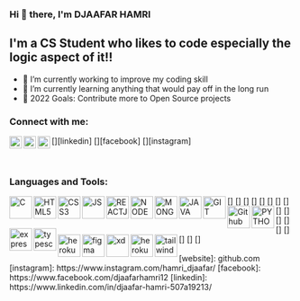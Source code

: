 ### Hi 👋 there, I'm DJAAFAR HAMRI


## I'm a CS Student who likes to code especially the logic aspect of it!!
- 🔭 I’m currently working to improve my coding skill
- 🌱 I’m currently learning anything that would pay off in the long run
- 🥅 2022 Goals: Contribute more to Open Source projects

### Connect with me:
[<img align="left" alt="djaafarhamri | Linkedin" width="22px" src="https://cdn.jsdelivr.net/npm/simple-icons@v3/icons/linkedin.svg" />][linkedin]
[<img align="left" alt="djaafarhamri | facebook" width="22px" src="https://cdn.jsdelivr.net/npm/simple-icons@v3/icons/facebook.svg" />][facebook]
[<img align="left" alt="djaafarhamri | insta" width="22px" src="https://cdn.jsdelivr.net/npm/simple-icons@v3/icons/instagram.svg" />][instagram]

<br />

### Languages and Tools:

<img align="left" alt="C" width="40px" src="hhttps://raw.githubusercontent.com/rahulbanerjee26/githubAboutMeGenerator/main/icons/c.svg" />
[<img align="left" alt="HTML5" width="40px" src="https://raw.githubusercontent.com/rahulbanerjee26/githubAboutMeGenerator/main/icons/html.svg" />]
[<img align="left" alt="CSS3" width="40px" src="https://raw.githubusercontent.com/rahulbanerjee26/githubAboutMeGenerator/main/icons/css.svg" />]
[<img align="left" alt="JS" width="40px" src="https://raw.githubusercontent.com/rahulbanerjee26/githubAboutMeGenerator/main/icons/javascript.svg"/>]
[<img align="left" alt="REACTJS" width="40px" src="https://raw.githubusercontent.com/rahulbanerjee26/githubAboutMeGenerator/main/icons/reactjs.svg" />]
[<img align="left" alt="NODEJS" width="40px" src="https://raw.githubusercontent.com/rahulbanerjee26/githubAboutMeGenerator/main/icons/nodejs.svg" />]
[<img align="left" alt="MONGODB" width="40px" src="https://raw.githubusercontent.com/rahulbanerjee26/githubAboutMeGenerator/main/icons/mongodb.svg" />]
[<img align="left" alt="JAVA" width="40px" src="https://raw.githubusercontent.com/rahulbanerjee26/githubAboutMeGenerator/main/icons/java.svg" />]
[<img align="left" alt="GIT" width="40px" src="https://raw.githubusercontent.com/rahulbanerjee26/githubAboutMeGenerator/main/icons/git.svg" />]
[<img align="left" alt="Github" width="40px" src="https://raw.githubusercontent.com/rahulbanerjee26/githubAboutMeGenerator/main/icons/github.svg" />]
[<img align="left" alt="PYTHON" width="40px" src="https://raw.githubusercontent.com/rahulbanerjee26/githubAboutMeGenerator/main/icons/python.svg" />]
[<img align="left" alt="express" width="40px" src="https://raw.githubusercontent.com/rahulbanerjee26/githubAboutMeGenerator/main/icons/express.svg" />]
[<img align="left" alt="typescript" width="40px" src="https://raw.githubusercontent.com/rahulbanerjee26/githubAboutMeGenerator/main/icons/typescript.svg" />]
[<img align="left" alt="heroku" width="40px" src="https://raw.githubusercontent.com/rahulbanerjee26/githubAboutMeGenerator/main/icons/heroku.svg" />]
[<img align="left" alt="figma" width="40px" src="https://raw.githubusercontent.com/rahulbanerjee26/githubAboutMeGenerator/main/icons/figma.svg" />]
[<img align="left" alt="xd" width="40px" src="https://raw.githubusercontent.com/rahulbanerjee26/githubAboutMeGenerator/main/icons/xd.svg" />]
[<img align="left" alt="heroku" width="40px" src="https://raw.githubusercontent.com/rahulbanerjee26/githubAboutMeGenerator/main/icons/heroku.svg" />]
[<img align="left" alt="tailwind" width="40px" src="https://raw.githubusercontent.com/rahulbanerjee26/githubAboutMeGenerator/main/icons/tailwind.svg" />]

<br />
<br />
<!-- [<img align="left" alt="MY SQL" width="40px" src="https://www.vectorlogo.zone/logos/mysql/mysql-official.svg" />][website] -->
[website]: github.com
[instagram]: https://www.instagram.com/hamri_djaafar/
[facebook]: https://www.facebook.com/djaafarhamri12
[linkedin]: https://www.linkedin.com/in/djaafar-hamri-507a19213/